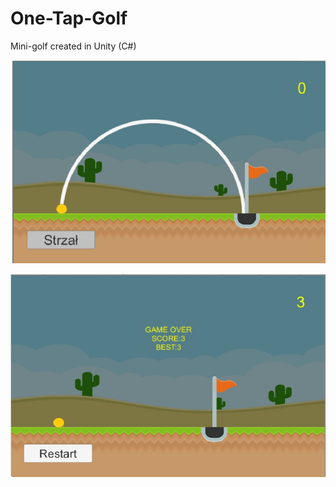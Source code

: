 # One-Tap-Golf

Mini-golf created in Unity (C#)

![](presentation/presentation.jpg)

![](presentation/presentation2.jpg)
